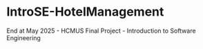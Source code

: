 # IntroSE-HotelManagement
End at May 2025 - HCMUS Final Project - Introduction to Software Engineering
